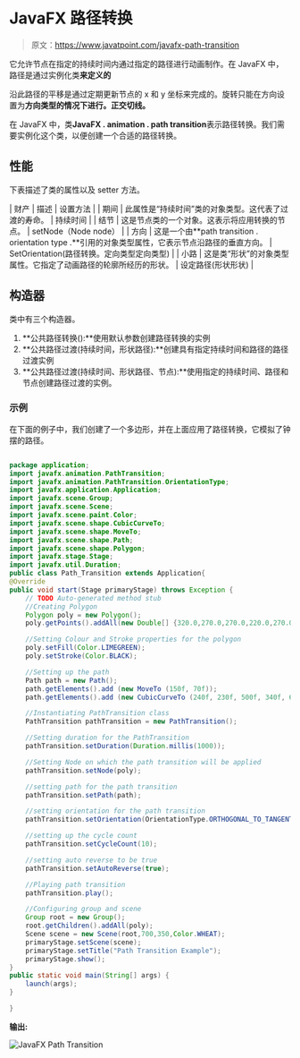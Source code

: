 # JavaFX 路径转换

> 原文：<https://www.javatpoint.com/javafx-path-transition>

它允许节点在指定的持续时间内通过指定的路径进行动画制作。在 JavaFX 中，路径是通过实例化类**来定义的**

沿此路径的平移是通过定期更新节点的 x 和 y 坐标来完成的。旋转只能在方向设置为**方向类型的情况下进行。正交切线。**

在 JavaFX 中，类**JavaFX . animation . path transition**表示路径转换。我们需要实例化这个类，以便创建一个合适的路径转换。

## 性能

下表描述了类的属性以及 setter 方法。

| 财产 | 描述 | 设置方法 |
| 期间 | 此属性是“持续时间”类的对象类型。这代表了过渡的寿命。 | 持续时间 |
| 结节 | 这是节点类的一个对象。这表示将应用转换的节点。 | setNode（Node node） |
| 方向 | 这是一个由**path transition . orientation type .**引用的对象类型属性，它表示节点沿路径的垂直方向。 | SetOrientation(路径转换。定向类型定向类型) |
| 小路 | 这是类“形状”的对象类型属性。它指定了动画路径的轮廓所经历的形状。 | 设定路径(形状形状) |

## 构造器

类中有三个构造器。

1.  **公共路径转换():**使用默认参数创建路径转换的实例
2.  **公共路径过渡(持续时间，形状路径):**创建具有指定持续时间和路径的路径过渡实例
3.  **公共路径过渡(持续时间、形状路径、节点):**使用指定的持续时间、路径和节点创建路径过渡的实例。

### 示例

在下面的例子中，我们创建了一个多边形，并在上面应用了路径转换，它模拟了钟摆的路径。

```java

package application;
import javafx.animation.PathTransition;
import javafx.animation.PathTransition.OrientationType;
import javafx.application.Application;
import javafx.scene.Group;
import javafx.scene.Scene;
import javafx.scene.paint.Color;
import javafx.scene.shape.CubicCurveTo;
import javafx.scene.shape.MoveTo;
import javafx.scene.shape.Path;
import javafx.scene.shape.Polygon;
import javafx.stage.Stage;
import javafx.util.Duration;
public class Path_Transition extends Application{
@Override
public void start(Stage primaryStage) throws Exception {
	// TODO Auto-generated method stub
	//Creating Polygon 
	Polygon poly = new Polygon(); 
	poly.getPoints().addAll(new Double[] {320.0,270.0,270.0,220.0,270.0,270.0,320.0,120.0,370.0,270.0,370.0,220.0});

	//Setting Colour and Stroke properties for the polygon  
	poly.setFill(Color.LIMEGREEN);
	poly.setStroke(Color.BLACK);

    //Setting up the path 
	Path path = new Path();
    path.getElements().add (new MoveTo (150f, 70f));
    path.getElements().add (new CubicCurveTo (240f, 230f, 500f, 340f, 600, 50f));

    //Instantiating PathTransition class 
    PathTransition pathTransition = new PathTransition();

    //Setting duration for the PathTransition
    pathTransition.setDuration(Duration.millis(1000));

    //Setting Node on which the path transition will be applied 
    pathTransition.setNode(poly);

    //setting path for the path transition 
    pathTransition.setPath(path);

    //setting orientation for the path transition 
    pathTransition.setOrientation(OrientationType.ORTHOGONAL_TO_TANGENT);

    //setting up the cycle count 
    pathTransition.setCycleCount(10);

    //setting auto reverse to be true 
    pathTransition.setAutoReverse(true);

    //Playing path transition 
    pathTransition.play();

    //Configuring group and scene 
    Group root = new Group();
	root.getChildren().addAll(poly);
	Scene scene = new Scene(root,700,350,Color.WHEAT);
	primaryStage.setScene(scene);
	primaryStage.setTitle("Path Transition Example");
	primaryStage.show();
}
public static void main(String[] args) {
	launch(args);
}

}

```

**输出:**

![JavaFX Path Transition](../img/ad4a1fe8b6b35a30eb9e1608780c312f.png)
